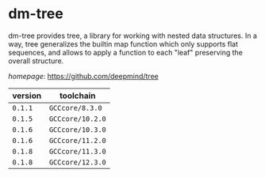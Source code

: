 # dm-tree

dm-tree provides tree, a library for working with nested data structures. In a way, tree generalizes the builtin map function which only supports flat sequences, and allows to apply a function to each "leaf" preserving the overall structure.

*homepage*: <https://github.com/deepmind/tree>

version | toolchain
--------|----------
``0.1.1`` | ``GCCcore/8.3.0``
``0.1.5`` | ``GCCcore/10.2.0``
``0.1.6`` | ``GCCcore/10.3.0``
``0.1.6`` | ``GCCcore/11.2.0``
``0.1.8`` | ``GCCcore/11.3.0``
``0.1.8`` | ``GCCcore/12.3.0``
